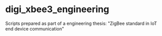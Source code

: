 # digi_xbee3_engineering
Scripts prepared as part of a engineering thesis: "ZigBee standard in IoT end device communication"
